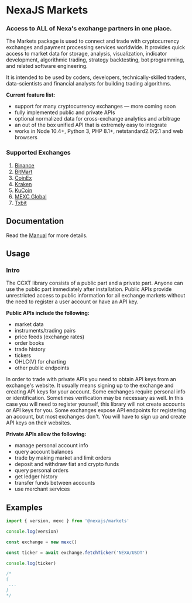 # NexaJS Markets

### Access to ALL of Nexa's exchange partners in one place.

The Markets package is used to connect and trade with cryptocurrency exchanges and payment processing services worldwide. It provides quick access to market data for storage, analysis, visualization, indicator development, algorithmic trading, strategy backtesting, bot programming, and related software engineering.

It is intended to be used by coders, developers, technically-skilled traders, data-scientists and financial analysts for building trading algorithms.

__Current feature list:__

- support for many cryptocurrency exchanges — more coming soon
- fully implemented public and private APIs
- optional normalized data for cross-exchange analytics and arbitrage
- an out of the box unified API that is extremely easy to integrate
- works in Node 10.4+, Python 3, PHP 8.1+, netstandard2.0/2.1 and web browsers

### Supported Exchanges

1. [Binance](https://accounts.binance.com/en/register?ref=D7YA7CLY)
2. [BitMart](http://www.bitmart.com/?r=rQCFLh)
3. [CoinEx](https://coinex.com)
4. [Kraken](https://www.kraken.com/)
5. [KuCoin](https://www.kucoin.com/ucenter/signup?rcode=E5wkqe)
6. [MEXC Global](https://m.mexc.com/auth/signup?inviteCode=1FQ1G)
7. [Txbit](https://txbit.io)


## Documentation

Read the [Manual](https;//nexajs.org/markets) for more details.

## Usage

### Intro

The CCXT library consists of a public part and a private part. Anyone can use the public part immediately after installation. Public APIs provide unrestricted access to public information for all exchange markets without the need to register a user account or have an API key.

__Public APIs include the following:__

- market data
- instruments/trading pairs
- price feeds (exchange rates)
- order books
- trade history
- tickers
- OHLC(V) for charting
- other public endpoints

In order to trade with private APIs you need to obtain API keys from an exchange's website. It usually means signing up to the exchange and creating API keys for your account. Some exchanges require personal info or identification. Sometimes verification may be necessary as well. In this case you will need to register yourself, this library will not create accounts or API keys for you. Some exchanges expose API endpoints for registering an account, but most exchanges don't. You will have to sign up and create API keys on their websites.

__Private APIs allow the following:__

- manage personal account info
- query account balances
- trade by making market and limit orders
- deposit and withdraw fiat and crypto funds
- query personal orders
- get ledger history
- transfer funds between accounts
- use merchant services


## Examples

```js
import { version, mexc } from '@nexajs/markets'

console.log(version)

const exchange = new mexc()

const ticker = await exchange.fetchTicker('NEXA/USDT')

console.log(ticker)

/*
{
 ...
}
*/
```
